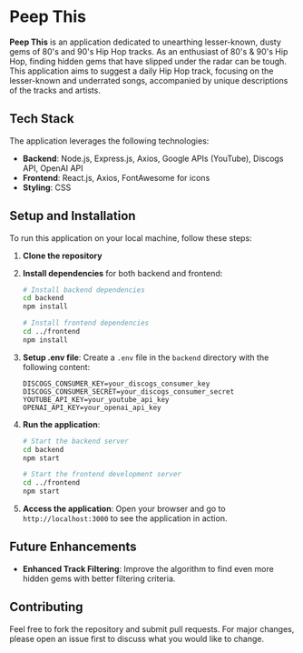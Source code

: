 # Peep This

**Peep This** is an application dedicated to unearthing lesser-known, dusty gems of 80's and 90's Hip Hop tracks. As an enthusiast of 80's & 90's Hip Hop, finding hidden gems that have slipped under the radar can be tough. This application aims to suggest a daily Hip Hop track, focusing on the lesser-known and underrated songs, accompanied by unique descriptions of the tracks and artists.

## Tech Stack

The application leverages the following technologies:

- **Backend**: Node.js, Express.js, Axios, Google APIs (YouTube), Discogs API, OpenAI API
- **Frontend**: React.js, Axios, FontAwesome for icons
- **Styling**: CSS

## Setup and Installation

To run this application on your local machine, follow these steps:

1. **Clone the repository**

2. **Install dependencies** for both backend and frontend:

   ```sh
   # Install backend dependencies
   cd backend
   npm install

   # Install frontend dependencies
   cd ../frontend
   npm install
   ```

3. **Setup .env file**: Create a `.env` file in the `backend` directory with the following content:

   ```env
   DISCOGS_CONSUMER_KEY=your_discogs_consumer_key
   DISCOGS_CONSUMER_SECRET=your_discogs_consumer_secret
   YOUTUBE_API_KEY=your_youtube_api_key
   OPENAI_API_KEY=your_openai_api_key
   ```

4. **Run the application**:

   ```sh
   # Start the backend server
   cd backend
   npm start

   # Start the frontend development server
   cd ../frontend
   npm start
   ```

5. **Access the application**: Open your browser and go to `http://localhost:3000` to see the application in action.

## Future Enhancements

- **Enhanced Track Filtering**: Improve the algorithm to find even more hidden gems with better filtering criteria.

## Contributing

Feel free to fork the repository and submit pull requests. For major changes, please open an issue first to discuss what you would like to change.
